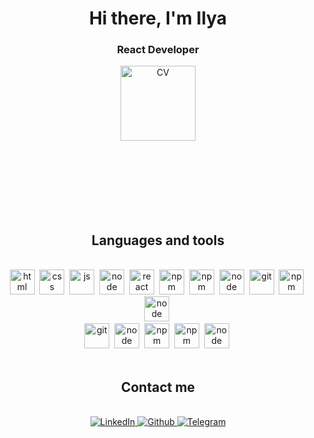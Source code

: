 <div id="header" align="center">
	<h1>Hi there, I'm Ilya</h1>
	<h3>React Developer</h3>
</div>

<div id="cv" align="center">
	<a href="https://ilya703.github.io/CV/CV.pdf" target="_blank">
		<img src="https://img.shields.io/badge/CV-blue?style=for-the-badge&logo=protocols.io&logoColor=white" alt="CV" style="width:120px; margin-bottom:100px"/>
	</a>
</div>
<br>

<h2 align="center">Languages and tools</h2>
<br>
<div id="tools" align="center">
	<img src="https://cdn.jsdelivr.net/gh/devicons/devicon/icons/html5/html5-original.svg" title="html" width="40" height="40"/>&nbsp;
	<img src="https://cdn.jsdelivr.net/gh/devicons/devicon/icons/css3/css3-original.svg" title="css" width="40" height="40"/>&nbsp;
	<img src="https://cdn.jsdelivr.net/gh/devicons/devicon/icons/javascript/javascript-original.svg" title="js" width="40" height="40"/>&nbsp;
	<img src="https://cdn.jsdelivr.net/gh/devicons/devicon/icons/typescript/typescript-original.svg" title="node" width="40" height="40"/>&nbsp;
	<img src="https://cdn.jsdelivr.net/gh/devicons/devicon/icons/react/react-original.svg" title="react" width="40" height="40"/>&nbsp;
	<img src="https://cdn.jsdelivr.net/gh/devicons/devicon/icons/redux/redux-original.svg" title="npm" width="40" height="40"/>&nbsp;
	<img src="https://cdn.jsdelivr.net/gh/devicons/devicon/icons/npm/npm-original-wordmark.svg" title="npm" width="40" height="40"/>&nbsp;
	<img src="https://cdn.jsdelivr.net/gh/devicons/devicon/icons/nodejs/nodejs-original.svg" title="node" width="40" height="40"/>&nbsp;
	<img src="https://cdn.jsdelivr.net/gh/devicons/devicon/icons/backbonejs/backbonejs-original.svg" title="git" width="40" height="40"/>&nbsp;
	<img src="https://cdn.jsdelivr.net/gh/devicons/devicon/icons/handlebars/handlebars-original.svg" title="npm" width="40" height="40"/>&nbsp;
	<img src="https://cdn.jsdelivr.net/gh/devicons/devicon/icons/jest/jest-plain.svg" title="node" width="40" height="40"/>&nbsp;
	<br>
	<img src="https://cdn.jsdelivr.net/gh/devicons/devicon/icons/git/git-original.svg" title="git" width="40" height="40"/>&nbsp;
	<img src="https://cdn.jsdelivr.net/gh/devicons/devicon/icons/github/github-original.svg" title="node" width="40" height="40"/>&nbsp;
	<img src="https://cdn.jsdelivr.net/gh/devicons/devicon/icons/bitbucket/bitbucket-original.svg" title="npm" width="40" height="40"/>&nbsp;
	<img src="https://cdn.jsdelivr.net/gh/devicons/devicon/icons/webpack/webpack-original.svg" title="npm" width="40" height="40"/>&nbsp;
	<img src="https://cdn.jsdelivr.net/gh/devicons/devicon/icons/eslint/eslint-original.svg" title="node" width="40" height="40"/>&nbsp;
</div>
<br>

<h2 align="center">Contact me</h2>
<br>
<div id="socials" align="center">
	<a href="https://www.linkedin.com/in/ilya-skobelev-b81432261/" target="_blank">
		<img src="https://img.shields.io/badge/LinkedIn-%231E77B5.svg?style=for-the-badge&logo=linkedin&logoColor=white" alt="LinkedIn"/>
	</a>
	<a href="https://github.com/Ilya703" target="_blank">
		<img src=https://img.shields.io/badge/GitHub-%2324292e.svg?&style=for-the-badge&logo=github&logoColor=white alt="Github"/>
	</a>
	<a href="https://t.me/enotzef" target="_blank">
		<img src="https://img.shields.io/badge/Telegram-blue?style=for-the-badge&logo=telegram&logoColor=white" alt="Telegram"/>
	</a>
</div>
